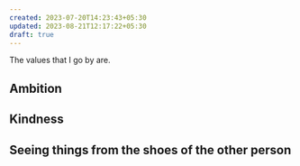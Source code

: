 ```yaml
---
created: 2023-07-20T14:23:43+05:30
updated: 2023-08-21T12:17:22+05:30
draft: true
---
```

The values that I go by are.

## Ambition

## Kindness

## Seeing things from the shoes of the other person

